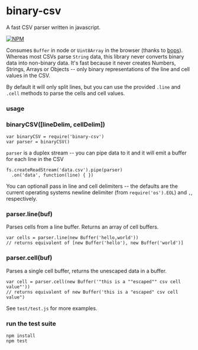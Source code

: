 # binary-csv

A fast CSV parser written in javascript.

[![NPM](https://nodei.co/npm/binary-split.png)](https://nodei.co/npm/binary-split/)

Consumes `Buffer` in node or `Uint8Array` in the browser (thanks to [bops](https://github.com/chrisdickinson/bops)). Whereas most CSVs parse `String` data, this library never converts binary data into non-binary data. It's fast because it never creates Numbers, Strings, Arrays or Objects -- only binary representations of the line and cell values in the CSV.

By default it will only split lines, but you can use the provided `.line` and `.cell` methods to parse the cells and cell values.

### usage

### binaryCSV([lineDelim, cellDelim])

```
var binaryCSV = require('binary-csv')
var parser = binaryCSV()
```

`parser` is a duplex stream -- you can pipe data to it and it will emit a buffer for each line in the CSV

```
fs.createReadStream('data.csv').pipe(parser)
  .on('data', function(line) { })
```

You can optionall pass in line and cell delimiters -- the defaults are the current operating systems newline delimiter (from `require('os').EOL`) and `,`, respectively.

### parser.line(buf)

Parses cells from a line buffer. Returns an array of cell buffers.

```
var cells = parser.line(new Buffer('hello,world'))
// returns equivalent of [new Buffer('hello'), new Buffer('world')]
```

### parser.cell(buf)

Parses a single cell buffer, returns the unescaped data in a buffer.

```
var cell = parser.cell(new Buffer('"this is a ""escaped"" csv cell value"'))
// returns equivalent of new Buffer('this is a "escaped" csv cell value")
```

See `test/test.js` for more examples.

### run the test suite

```
npm install
npm test
```
